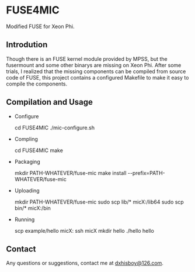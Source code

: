 FUSE4MIC
========

Modified FUSE for Xeon Phi.

Introdution
--------
Though there is an FUSE kernel module provided by MPSS, but the fusermount and
some other binarys are missing on Xeon Phi. After some trials, I realized that
the missing components can be compiled from source code of FUSE, this project
contains a configured Makefile to make it easy to compile the components.

Compilation and Usage
------

* Configure


    cd FUSE4MIC
    ./mic-configure.sh

* Compling


    cd FUSE4MIC
    make

* Packaging


    mkdir PATH-WHATEVER/fuse-mic
    make install --prefix=PATH-WHATEVER/fuse-mic
    
* Uploading
 

    mkdir PATH-WHATEVER/fuse-mic
    sudo scp lib/* micX:/lib64
    sudo scp bin/* micX:/bin

* Running


    scp example/hello micX:
    ssh micX
    mkdir hello
    ./hello hello

Contact
-----

Any questions or suggestions, contact me at dxhisboy@126.com.

